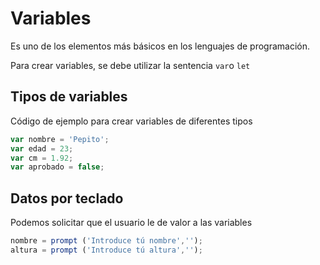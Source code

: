 # Variables

Es uno de los elementos más básicos en los lenguajes de programación.

Para crear variables, se debe utilizar la sentencia `var`o `let`

## Tipos de variables

Código de ejemplo para crear variables de diferentes tipos

```javaScript
var nombre = 'Pepito';
var edad = 23;
var cm = 1.92;
var aprobado = false;
```

## Datos por teclado

Podemos solicitar que el usuario le de valor a las variables

```javaScript
nombre = prompt ('Introduce tú nombre','');
altura = prompt ('Introduce tú altura','');
```

